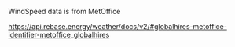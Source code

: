 WindSpeed data is from MetOffice

https://api.rebase.energy/weather/docs/v2/#globalhires-metoffice-identifier-metoffice_globalhires
